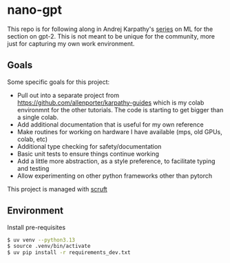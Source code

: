 # nano-gpt

This repo is for following along in Andrej Karpathy's [series](https://www.youtube.com/playlist?list=PLAqhIrjkxbuWI23v9cThsA9GvCAUhRvKZ) on ML for the section on gpt-2. This is
not meant to be unique for the community, more just for capturing my own
work environment.

## Goals

Some specific goals for this project:

- Pull out into a separate project from https://github.com/allenporter/karpathy-guides which is my colab environmnt for the other tutorials. The code is starting to get bigger than a single colab.
- Add additional documentation that is useful for my own reference
- Make routines for working on hardware I have available (mps, old GPUs, colab, etc)
- Additional type checking for safety/documentation
- Basic unit tests to ensure things continue working
- Add a little more abstraction, as a style preference, to facilitate typing and testing
- Allow experimenting on other python frameworks other than pytorch

This project is managed with [scruft](https://github.com/allenporter/scruft)

## Environment

Install pre-requisites

```bash
$ uv venv --python3.13
$ source .venv/bin/activate
$ uv pip install -r requirements_dev.txt
```
